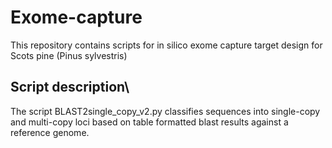 # Exome-capture
This repository contains scripts for in silico exome capture target design for Scots pine (Pinus sylvestris)

## Script description\
The script BLAST2single_copy_v2.py classifies sequences into single-copy and multi-copy loci based on table formatted blast results against a reference genome.
